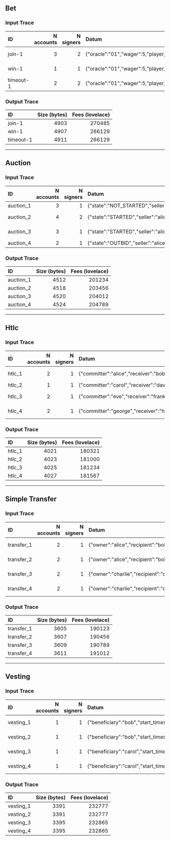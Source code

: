 ## Bet

### Input Trace

| ID        |   N accounts |   N signers | Datum                                                        | Redeemer                 |
|:----------|-------------:|------------:|:-------------------------------------------------------------|:-------------------------|
| join-1    |            3 |           2 | {"oracle":"01","wager":5,"player_1":"02","player_2":"03","deadline":1000000,"is_joined":0} | {"Join":{"wager":5}}    |
| win-1     |            1 |           1 | {"oracle":"01","wager":5,"player_1":"02","player_2":"03","deadline":1000000,"is_joined":1} | {"Win":{"winner":"02"}} |
| timeout-1 |            2 |           2 | {"oracle":"01","wager":5,"player_1":"02","player_2":"03","deadline":500000,"is_joined":1}  | {"Timeout":{}}          |

### Output Trace

| ID        |   Size (bytes) |   Fees (lovelace) |
|:----------|---------------:|------------------:|
| join-1    |           4903 |            270485 |
| win-1     |           4907 |            266129 |
| timeout-1 |           4911 |            266129 |

---

## Auction

### Input Trace

| ID         |   N accounts |   N signers | Datum                                                                                          | Redeemer                         |
|:-----------|-------------:|------------:|:-----------------------------------------------------------------------------------------------|:---------------------------------|
| auction_1  |            3 |           1 | {"state":"NOT_STARTED","seller":"alice","best_bid":0,"best_bidder":"none","deadline":1700010000} | {"auction-start":{}}             |
| auction_2  |            4 |           2 | {"state":"STARTED","seller":"alice","best_bid":500000,"best_bidder":"bob","deadline":1700015000} | {"auction-bid":{"amount":600000}}|
| auction_3  |            3 |           1 | {"state":"STARTED","seller":"alice","best_bid":700000,"best_bidder":"charlie","deadline":1700017000} | {"auction-withdraw":{}}          |
| auction_4  |            2 |           1 | {"state":"OUTBID","seller":"alice","best_bid":800000,"best_bidder":"eve","deadline":1700020000} | {"auction-end":{}}               |

### Output Trace

| ID         |   Size (bytes) |   Fees (lovelace) |
|:-----------|---------------:|------------------:|
| auction_1  |           4512 |            201234 |
| auction_2  |           4518 |            203456 |
| auction_3  |           4520 |            204012 |
| auction_4  |           4524 |            204789 |

---

## Htlc

### Input Trace

| ID       |   N accounts |   N signers | Datum                                                                   | Redeemer                             |
|:---------|-------------:|------------:|:------------------------------------------------------------------------|:-------------------------------------|
| htlc_1   |            2 |           1 | {"committer":"alice","receiver":"bob","secret_hash":"xyz123","timeout":1700030000} | {"Reveal":{"secret":"secret123"}}    |
| htlc_2   |            1 |           1 | {"committer":"carol","receiver":"dave","secret_hash":"abc789","timeout":1700035000} | {"Timeout":{}}                       |
| htlc_3   |            2 |           1 | {"committer":"eve","receiver":"frank","secret_hash":"def456","timeout":1700040000} | {"Reveal":{"secret":"secret789"}}    |
| htlc_4   |            2 |           1 | {"committer":"george","receiver":"harry","secret_hash":"ghi012","timeout":1700045000} | {"Reveal":{"secret":"secret345"}}    |

### Output Trace

| ID       |   Size (bytes) |   Fees (lovelace) |
|:---------|---------------:|------------------:|
| htlc_1   |           4021 |            180321 |
| htlc_2   |           4023 |            181000 |
| htlc_3   |           4025 |            181234 |
| htlc_4   |           4027 |            181567 |

---

## Simple Transfer

### Input Trace

| ID             |   N accounts |   N signers | Datum                                                                           | Redeemer                              |
|:---------------|-------------:|------------:|:--------------------------------------------------------------------------------|:--------------------------------------|
| transfer_1     |            2 |           1 | {"owner":"alice","recipient":"bob","initialization_amount":1000000}             | {"Deposit":{"amount":500000}}         |
| transfer_2     |            2 |           1 | {"owner":"alice","recipient":"bob","initialization_amount":1000000}             | {"Withdraw":{"amount":300000}}        |
| transfer_3     |            2 |           1 | {"owner":"charlie","recipient":"diane","initialization_amount":1500000}         | {"Deposit":{"amount":700000}}         |
| transfer_4     |            2 |           1 | {"owner":"charlie","recipient":"diane","initialization_amount":1500000}         | {"Withdraw":{"amount":400000}}        |

### Output Trace

| ID             |   Size (bytes) |   Fees (lovelace) |
|:---------------|---------------:|------------------:|
| transfer_1     |           3605 |            190123 |
| transfer_2     |           3607 |            190456 |
| transfer_3     |           3609 |            190789 |
| transfer_4     |           3611 |            191012 |

---

## Vesting

### Input Trace

| ID           |   N accounts |   N signers | Datum                                                                                | Redeemer                              |
|:-------------|-------------:|------------:|:-------------------------------------------------------------------------------------|:--------------------------------------|
| vesting_1    |            1 |           1 | {"beneficiary":"bob","start_timestamp":1700050000,"duration":31536000,"amount":10000000} | {"Release":{"amount":2500000}}        |
| vesting_2    |            1 |           1 | {"beneficiary":"bob","start_timestamp":1700050000,"duration":31536000,"amount":10000000} | {"Release":{"amount":2500000}}        |
| vesting_3    |            1 |           1 | {"beneficiary":"carol","start_timestamp":1700055000,"duration":15768000,"amount":5000000} | {"Release":{"amount":1000000}}        |
| vesting_4    |            1 |           1 | {"beneficiary":"carol","start_timestamp":1700055000,"duration":15768000,"amount":5000000} | {"Release":{"amount":2000000}}        |

### Output Trace

| ID           |   Size (bytes) |   Fees (lovelace) |
|:-------------|---------------:|------------------:|
| vesting_1    |           3391 |            232777 |
| vesting_2    |           3391 |            232777 |
| vesting_3    |           3395 |            232865 |
| vesting_4    |           3395 |            232865 |
